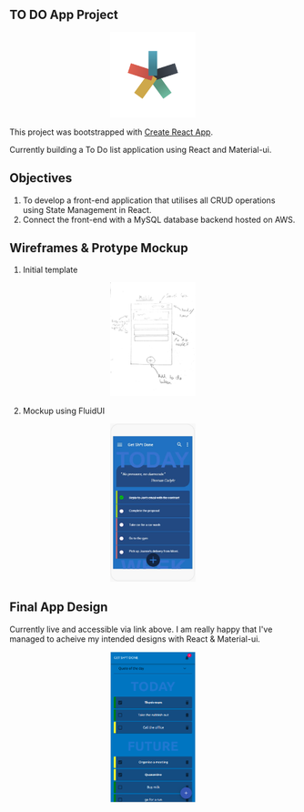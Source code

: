 ## TO DO App Project

<p align="center">
    <img alt="GSD" src="./public/GSD_ICON.png" width="150" />
</p>

This project was bootstrapped with [Create React App](https://github.com/facebook/create-react-app).

Currently building a To Do list application using React and Material-ui.


## Objectives
1. To develop a front-end application that utilises all CRUD operations using State Management in React.
2. Connect the front-end with a MySQL database backend hosted on AWS.

## Wireframes & Protype Mockup
1. Initial template

<p align="center">
    <img alt="GSD" src="./readme/mobile.jpg" width="150" />
</p>

2. Mockup using FluidUI

<p align="center">
    <img alt="GSD" src="./readme/1-main.jpeg" width="150" />
</p>

## Final App Design
Currently live and accessible via link above. I am really happy that I've managed to acheive my intended designs with React & Material-ui.

<p align="center">
    <img alt="GSD" src="./readme/final.png" width="150" />
</p>